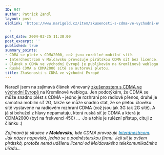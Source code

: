 ```yaml
---
ID: 947
author: Patrick Zandl
layout: post
oldlink: 'https://www.marigold.cz/item/zkusenosti-s-cdma-ve-vychodni-evrope

  '
post_date: 2004-03-25 11:38:00
post_excerpt: ''
published: true
summary_points:
- CDMA se plete s CDMA2000, což jsou rozdílné mobilní sítě.
- Interdnestrcom v Moldavsku provozuje pirátskou CDMA síť bez licence.
- Článek o CDMA ve východní Evropě je publikován na Kremlinově weblogu.
- Ruské CDMA a CDMA2000 sítě se autorovi pletou.
title: Zkušenosti s CDMA ve východní Evropě
---
```


<p>
Narazil jsem na zajímavá článek věnovaný <A href="http://kremlin.bloguje.cz/32725_prispevek.php" target=_blank>zkušenostem s CDMA ve východní Evropě </A>na Kremlinově weblogu. Jen podotýkám, že CDMA se může snadno plést s CDMA - jedno je rozhraní pro radiové přenos, druhé je samotná mobilní síť 2G, takže se může snadno stát, že se pletou člověku sítě vystavené na radiovém rozhraní CDMA (což jsou jak 3G tak 2G sítě). A já si bohužel z hlavy nepamatuju, která ruská síť je CDMA a která je CDMA2000 (byť na frekvenci 450) ...&#160; Jo a tohle je rulézní přístup, cituji z článku&#160;:)</p>

<p>
<EM>Zajímavá je situace v <STRONG>Moldavsku</STRONG>, kde CDMA provozuje </EM><A href="http://www.idknet.com/"><FONT color=#0080c0><EM>Interdnestrcom</EM></FONT></A><EM>. Jak název napovídá, jedná se o podněsterskou firmu. Její síť je ovšem pirátská, protože nemá udělenu licenci od Moldavského telekomunikačního úřadu...</EM></p>